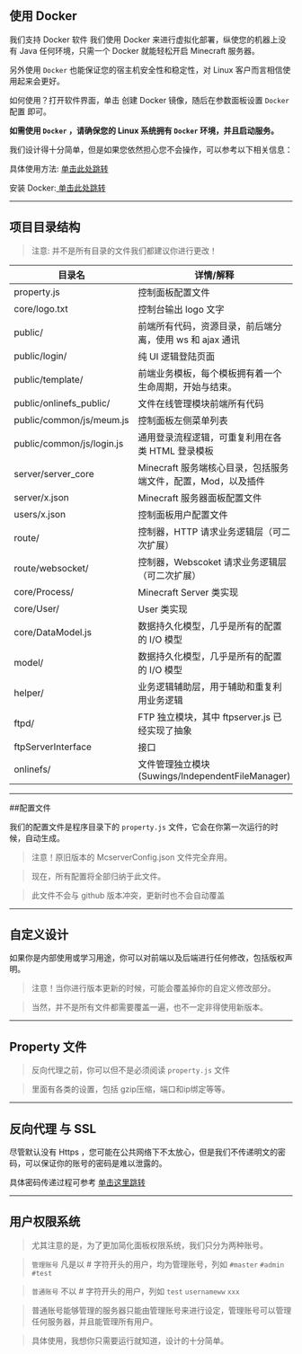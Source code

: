 ## 使用 Docker
我们支持 Docker 软件 我们使用 Docker 来进行虚拟化部署，纵使您的机器上没有 Java 任何环境，只需一个 Docker 就能轻松开启 Minecraft 服务器。

另外使用 `Docker` 也能保证您的宿主机安全性和稳定性，对 Linux 客户而言相信使用起来会更好。

如何使用？打开软件界面，单击 创建 Docker 镜像，随后在参数面板设置 `Docker` 配置 即可。

**如需使用 `Docker` ，请确保您的 Linux 系统拥有 `Docker` 环境，并且启动服务。**

我们设计得十分简单，但是如果您依然担心您不会操作，可以参考以下相关信息：

具体使用方法: [单击此处跳转](https://github.com/Suwings/MCSManager/blob/gh-pages/Question_1.md "单击此处跳转")

安装 Docker:[ 单击此处跳转](https://github.com/Suwings/MCSManager/blob/gh-pages/Question_2.md " 单击此处跳转") 

------------


## 项目目录结构
> 注意: 并不是所有目录的文件我们都建议你进行更改！

| 目录名  |  详情/解释 |
| ------------ | ------------ |
| property.js  |   控制面板配置文件|
| core/logo.txt  | 控制台输出 logo 文字  |
|  public/ |  前端所有代码，资源目录，前后端分离，使用 ws 和 ajax 通讯 |
| public/login/  |  纯 UI 逻辑登陆页面 |
| public/template/  |  前端业务模板，每个模板拥有着一个生命周期，开始与结束。 |
|  public/onlinefs_public/ | 文件在线管理模块前端所有代码  |
|  public/common/js/meum.js |   控制面板左侧菜单列表|
|  public/common/js/login.js | 通用登录流程逻辑，可重复利用在各类 HTML 登录模板  |
| server/server_core  |  Minecraft 服务端核心目录，包括服务端文件，配置，Mod，以及插件 |
|  server/x.json |  Minecraft 服务器面板配置文件 |
|  users/x.json | 控制面板用户配置文件  |
| route/  | 控制器，HTTP 请求业务逻辑层（可二次扩展）  |
|  route/websocket/ |  控制器，Webscoket 请求业务逻辑层（可二次扩展） |
|  core/Process/ |  Minecraft Server 类实现 |
| core/User/  | User 类实现  |
| core/DataModel.js   | 数据持久化模型，几乎是所有的配置的 I/O 模型  |
|  model/ | 数据持久化模型，几乎是所有的配置的 I/O 模型  |
| helper/   |  业务逻辑辅助层，用于辅助和重复利用业务逻辑 |
| ftpd/  |  FTP 独立模块，其中 ftpserver.js 已经实现了抽象 |
|  ftpServerInterface | 接口  |
| onlinefs/   | 文件管理独立模块 (Suwings/IndependentFileManager)  |


------------


##配置文件

我们的配置文件是程序目录下的 `property.js` 文件，它会在你第一次运行的时候，自动生成。

> 注意！原旧版本的 McserverConfig.json 文件完全弃用。

> 现在，所有配置将全部归纳于此文件。

> 此文件不会与 github 版本冲突，更新时也不会自动覆盖


------------



## 自定义设计

如果你是内部使用或学习用途，你可以对前端以及后端进行任何修改，包括版权声明。

> 注意！当你进行版本更新的时候，可能会覆盖掉你的自定义修改部分。

> 当然，并不是所有文件都需要覆盖一遍，也不一定非得使用新版本。

------------


## Property 文件

> 反向代理之前，你可以但不是必须阅读 `property.js` 文件

> 里面有各类的设置，包括 gzip压缩，端口和ip绑定等等。


------------



## 反向代理 与 SSL


尽管默认没有 Https ，您可能在公共网络下不太放心，但是我们不传递明文的密码，可以保证你的账号的密码是难以泄露的。

具体密码传递过程可参考 [单击这里跳转](https://github.com/Suwings/MCSManager/wiki/%E7%99%BB%E5%BD%95%E5%AF%86%E7%A0%81%E4%BC%A0%E9%80%92%E8%BF%87%E7%A8%8B%E5%9B%BE)


------------


## 用户权限系统

> 尤其注意的是，为了更加简化面板权限系统，我们只分为两种账号。

> `管理账号` 凡是以 # 字符开头的用户，均为管理账号，列如 `#master` `#admin` `#test`

> `普通账号` 不以 # 字符开头的用户，列如 `test` `usernameww` `xxx`

> 普通账号能够管理的服务器只能由管理账号来进行设定，管理账号可以管理任何服务器，并且能管理所有用户。

> 具体使用，我想你只需要运行就知道，设计的十分简单。